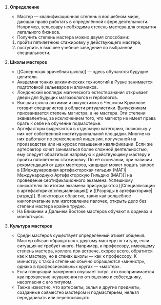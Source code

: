1. **Определение**
   - Мастер — квалификационная степень в волшебном мире, дающая право работать в определённой сфере деятельности. Например, зельевару необходима степень мастера для открытия легального бизнеса.
   - Получить степень мастера можно двумя способами:
    1) пройти пятилетнюю стажировку у действующего мастера;
    2) поступить в высшее учебное заведение по выбранной специальности.
   
2. **Школы мастеров**
   - [[Салернская врачебная школа]] — здесь обучаются будущие целители.
   - Академия тонких алхимических технологий в Руане занимается подготовкой зельеваров и алхимиков.
   - Лондонский колледж магического естествознания открывает двери для будущих магозоологов и гербологов.
   - Высшая школа алхимии и оккультизма в Чешском Крумлове готовит специалистов в области ритуалистики. Выпускникам присваивается степень магистра, а не мастера. Эти степени эквивалентны, за исключением того, что магистр не имеет права брать к себе на обучение подмастерье.
   - Артефакторы выделяются в отдельную категорию, поскольку у них нет собственной институциональной площадки. Многие из них работают по ремесленной лицензии, полученной на производстве или на курсах повышения квалификации. Если же артефактор хочет заниматься более сложной деятельностью, ему следует обратиться напрямую к действующему мастеру и пройти пятилетнюю стажировку. По её окончании, при наличии рекомендаций от двух мастеров, кандидат может подать запрос в [[Международная артефакторская гильдия (МАГ)|Международную Артефакторскую Гильдию (МАГ)]] на проведение сертификационного экзамена. Успешному соискателю по итогам экзамена присуждаются [[Специализации в артефакторике|специализация]] и [[Разряды в артефакторике|разряд]]. В некоторых областях, таких как волшебное книгопечатание или изготовление палочек, открыть дело без степени мастера крайне трудно.
   - На Ближнем и Дальнем Востоке мастеров обучают в орденах и монастырях.

3. **Культура мастеров**
   - Среди мастеров существует определённый этикет общения. Мастер обязан обращаться к другому мастеру по титулу, если ситуация не требует иного. Например, к профессору, имеющему степень мастера, коллега при встрече, скорее всего, обратится как к мастеру, но в стенах школы — как к профессору. К министру с такой степенью обычно обращаются «министр», однако в профессиональных кругах — «мастер».
   - Если говорящий намеренно опускает титул, это воспринимается как проявление неуважения по отношению к собеседнику, несогласия с его титулом.
   - Также известно, что артефакты, зелья и другие предметы, созданные совместно мастером и подмастерьем, нельзя передаривать или перепосвящать.